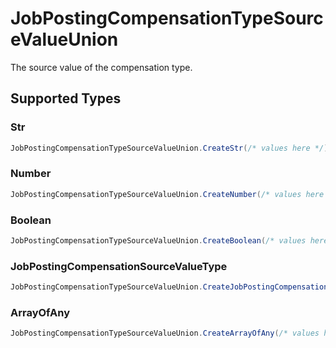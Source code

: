 # JobPostingCompensationTypeSourceValueUnion

The source value of the compensation type.


## Supported Types

### Str

```csharp
JobPostingCompensationTypeSourceValueUnion.CreateStr(/* values here */);
```

### Number

```csharp
JobPostingCompensationTypeSourceValueUnion.CreateNumber(/* values here */);
```

### Boolean

```csharp
JobPostingCompensationTypeSourceValueUnion.CreateBoolean(/* values here */);
```

### JobPostingCompensationSourceValueType

```csharp
JobPostingCompensationTypeSourceValueUnion.CreateJobPostingCompensationSourceValueType(/* values here */);
```

### ArrayOfAny

```csharp
JobPostingCompensationTypeSourceValueUnion.CreateArrayOfAny(/* values here */);
```
